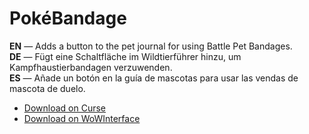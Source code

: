 PokéBandage
==============

**EN** — Adds a button to the pet journal for using Battle Pet Bandages.  
**DE** — Fügt eine Schaltfläche im Wildtierführer hinzu, um Kampfhaustierbandagen verzuwenden.  
**ES** — Añade un botón en la guía de mascotas para usar las vendas de mascota de duelo.

* [Download on Curse](http://www.curse.com/addons/wow/pokebandage/)
* [Download on WoWInterface](http://www.wowinterface.com/downloads/info22735-PokeBandage.html)
